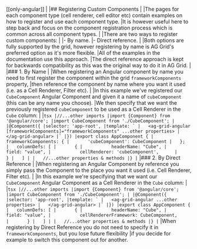 [[only-angular]]
|
|## Registering Custom Components
|
|The pages for each component type (cell renderer, cell editor etc) contain examples on how to register and use each component type.
|It is however useful here to step back and focus on the component registration process which is common across all component types.
|
|There are two ways to register custom components:
|
|- By name.
|- Direct reference.
|
|Both options are fully supported by the grid, however registering by name is AG Grid's preferred option as it's more flexible.
|All of the examples in the documentation use this approach.
|The direct reference approach is kept for backwards compatibility as this was the original way to do it in AG Grid.
|
|### 1. By Name
|
|When registering an Angular component by name you need to first register the component within the grid `frameworkComponents` property,
|then reference the component by name where you want it used (i.e. as a Cell Renderer, Filter etc).
|
|In this example we've registered our `CubeComponent` Angular Component and given it a name of `cubeComponent` (this can be any name you choose).
|We then specify that we want the previously registered `cubeComponent` to be used as a Cell Renderer in the `Cube` column:
|
|```tsx
|//...other imports
|import {Component} from '@angular/core';
|import CubeComponent from './CubeComponent';
|
|@Component({
|selector: 'app-root',
|template: `
|   <ag-grid-angular [frameworkComponents]="frameworkComponents" ...other properties>
|   </ag-grid-angular>
|`
|})
|export class AppComponent {
|   frameworkComponents: {
|       'cubeComponent': CubeComponent
|   };          
|   columnDefs: [
|       {
|           headerName: "Cube",
|           field: "value",
|           cellRenderer: 'cubeComponent',     
|       }
|   ]
|
|   //...other properties & methods
|}
|```
|### 2. By Direct Reference
|
|When registering an Angular Component by reference you simply pass the Component to the place you want it used (i.e. Cell Renderer, Filter etc).
|
|In this example we're specifying that we want our `CubeComponent` Angular Component as a Cell Renderer in the `Cube` column:
|
|```tsx
|//...other imports
|import {Component} from '@angular/core';
|import CubeComponent from './CubeComponent';
|
|@Component({
|selector: 'app-root',
|template: `
|   <ag-grid-angular ...other properties>
|   </ag-grid-angular>
|`
|})
|export class AppComponent {
|   columnDefs: [
|       {
|           headerName: "Cube",
|           field: "value",
|           cellRendererFramework: CubeComponent,     
|       }
|   ]
|
|   //...other properties & methods
|}
|```
|When registering by Direct Reference you do not need to specify it in `frameworkComponents`, but you lose future flexibility 
|if you decide for example to switch this component out for another.
